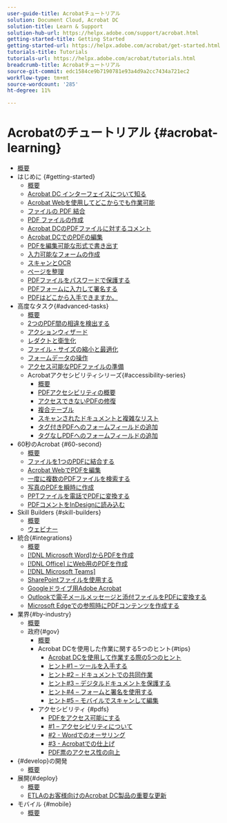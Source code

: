 ```yaml
---
user-guide-title: Acrobatチュートリアル
solution: Document Cloud, Acrobat DC
solution-title: Learn & Support
solution-hub-url: https://helpx.adobe.com/support/acrobat.html
getting-started-title: Getting Started
getting-started-url: https://helpx.adobe.com/acrobat/get-started.html
tutorials-title: Tutorials
tutorials-url: https://helpx.adobe.com/acrobat/tutorials.html
breadcrumb-title: Acrobatチュートリアル
source-git-commit: edc1584ce9b7190781e93a4d9a2cc7434a721ec2
workflow-type: tm+mt
source-wordcount: '285'
ht-degree: 11%

---
```



# Acrobatのチュートリアル {#acrobat-learning}

+ [概要](overview.md)
+ はじめに {#getting-started}
   + [概要](getting-started/getting-started-overview.md)
   + [Acrobat DC インターフェイスについて知る](getting-started/get-to-know-the-acrobat-dc-interface.md)
   + [Acrobat Webを使用してどこからでも作業可能](getting-started/acrobatweb.md)
   + [ファイルの PDF 結合](getting-started/combine-to-pdf.md)
   + [PDF ファイルの作成](getting-started/create-pdf.md)
   + [Acrobat DCのPDFファイルに対するコメント](getting-started/comment-on-pdf-files.md)
   + [Acrobat DCでのPDFの編集](getting-started/edit-pdf.md)
   + [PDFを編集可能な形式で書き出す](getting-started/export-pdf.md)
   + [入力可能なフォームの作成](getting-started/create-fillable-forms.md)
   + [スキャンとOCR](getting-started/scan-and-ocr.md)
   + [ページを整理](getting-started/organize.md)
   + [PDFファイルをパスワードで保護する](getting-started/password-protect.md)
   + [PDFフォームに入力して署名する](getting-started/fill-and-sign.md)
   + [PDFはどこから入手できますか。](getting-started/where-do-pdfs-come-from.md)
+ 高度なタスク{#advanced-tasks}
   + [概要](advanced-tasks/advanced-tasks-overview.md)
   + [2つのPDF間の相違を検出する](advanced-tasks/compare.md)
   + [アクションウィザード](advanced-tasks/action.md)
   + [レダクトと衛生化](advanced-tasks/redact.md)
   + [ファイル・サイズの縮小と最適化](advanced-tasks/reduce.md)
   + [フォームデータの操作](advanced-tasks/formdata.md)
   + [アクセス可能なPDFファイルの準備](advanced-tasks/accessibility.md)
   + Acrobatアクセシビリティシリーズ{#accessibility-series}
      + [概要](advanced-tasks/accessibility-series.md)
      + [PDFアクセシビリティの概要](advanced-tasks/accessibilitysession1.md)
      + [アクセスできないPDFの修復](advanced-tasks/accessibilitysession2.md)
      + [複合テーブル](advanced-tasks/accessibilitysession3.md)
      + [スキャンされたドキュメントと複雑なリスト](advanced-tasks/accessibilitysession4.md)
      + [タグ付きPDFへのフォームフィールドの追加](advanced-tasks/accessibilitysession5.md)
      + [タグなしPDFへのフォームフィールドの追加](advanced-tasks/accessibilitysession6.md)
+ 60秒のAcrobat {#60-second}
   + [概要](60-second/60-second-overview.md)
   + [ファイルを1つのPDFに結合する](60-second/combine-to-one-pdf.md)
   + [Acrobat WebでPDFを編集](60-second/edit.md)
   + [一度に複数のPDFファイルを検索する](60-second/search.md)
   + [写真のPDFを瞬時に作成](60-second/photo.md)
   + [PPTファイルを電話でPDFに変換する](60-second/phone.md)
   + [PDFコメントをInDesignに読み込む](60-second/indesign.md)
+ Skill Builders {#skill-builders}
   + [概要](skill-builder/skill-builder-overview.md)
   + [ウェビナー](skill-builder/skill-builder-webinars.md)
+ 統合{#integrations}
   + [概要](integrate/integrate-overview.md)
   + [ [!DNL Microsoft Word]からPDFを作成](integrate/createfromword.md)
   + [ [!DNL Office] にWeb用のPDFを作成](integrate/createofficeweb.md)
   + [[!DNL Microsoft Teams]](integrate/acrobatandteams.md)
   + [SharePointファイルを使用する](integrate/acrobatandsp.md)
   + [Googleドライブ用Adobe Acrobat](integrate/acrobatandgoogle.md)
   + [Outlookで電子メールメッセージと添付ファイルをPDFに変換する](integrate/outlook.md)
   + [Microsoft Edgeでの参照時にPDFコンテンツを作成する](integrate/edge.md)
+ 業界{#by-industry}
   + [概要](industry/industry-overview.md)
   + 政府{#gov}
      + [概要](industry/gov/gov-overview.md)
      + Acrobat DCを使用した作業に関する5つのヒント{#tips}
         + [Acrobat DCを使用して作業する際の5つのヒント](industry/gov/5-tips-for-working-anywhere-with-acrobat-dc-for-government.md)
         + [ヒント#1 – ツールを入手する](industry/gov/get-your-tools.md)
         + [ヒント#2 – ドキュメントでの共同作業](industry/gov/collaborate-on-documents.md)
         + [ヒント#3 – デジタルドキュメントを保護する](industry/gov/protect-digital-documents.md)
         + [ヒント#4 – フォームと署名を使用する](industry/gov/work-with-forms-and-signatures.md)
         + [ヒント#5 – モバイルでスキャンして編集](industry/gov/scan-and-edit-on-mobile.md)
      + アクセシビリティ {#pdfs}
         + [PDFをアクセス可能にする](industry/gov/making-pdfs-accessible.md)
         + [#1 – アクセシビリティについて](industry/gov/understanding-accessibility.md)
         + [#2 - Wordでのオーサリング](industry/gov/authoring-in-word.md)
         + [#3 - Acrobatでの仕上げ](industry/gov/finishing-in-acrobat.md)
         + [PDF票のアクセス性の向上](industry/gov/making-pdf-ballots-accessible.md)
+ {#develop}の開発
   + [概要](develop/develop-overview.md)
+ 展開{#deploy}
   + [概要](deploy/deploy-overview.md)
   + [ETLAのお客様向けのAcrobat DC製品の重要な更新](deploy/signentitlementchanges.md)
+ モバイル {#mobile}
   + [概要](mobile/mobile-overview.md)